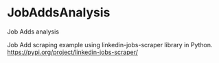 # JobAddsAnalysis
Job Adds analysis

Job Add scraping example using linkedin-jobs-scraper library in Python.
https://pypi.org/project/linkedin-jobs-scraper/
